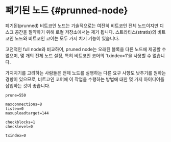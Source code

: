 # 폐기된 노드 {#prunned-node}

폐기된(prunned) 비트코인 노드는 기술적으로는 여전히 비트코인 전체 노드이지만 디스크 공간을 절약하기 위해 로컬 저장소에서는 제거 됩니다. 스트라티스(stratis)의 비트코인 노드와 비트코인 코어는 모두 가지 치기 기능이 있습니다.

고전적인 full node와 비교하여, pruned node는 오래된 블록을 다른 노드에 제공할 수 없으며, 몇 개의 전체 노드 설정, 특히 비트코인 코어의 'txindex=1'을 사용할 수 없습니다.

가지치기를 고려하는 사람들은 전체 노드를 실행하는 다른 요구 사항도 낮추기를 원하는 경향이 있으므로, 비트코인 코어에 이 작업을 수행하는 방법에 대한 몇 가지 아이디어를 삽입하는 것이 좋습니다.


```
prune=550

maxconnections=8
listen=0
maxuploadtarget=144

checkblocks=1
checklevel=0

txindex=0
```
